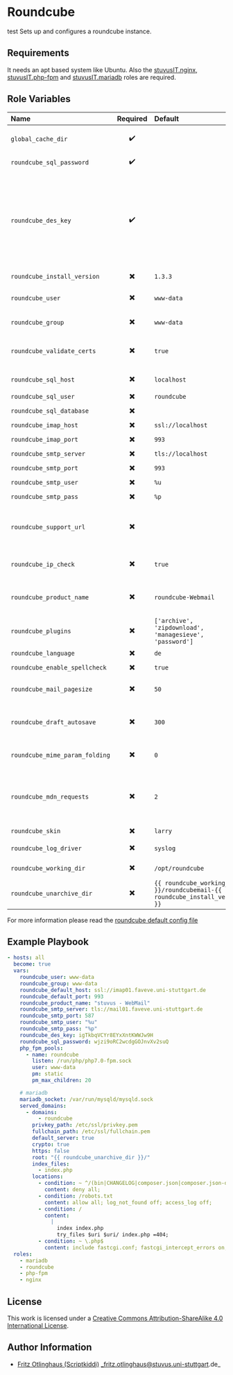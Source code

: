# Roundcube
test
Sets up and configures a roundcube instance.


## Requirements

It needs an apt based system like Ubuntu. Also the [stuvusIT.nginx](https://github.com/stuvusIT/nginx), [stuvusIT.php-fpm](https://github.com/stuvusIT/php-fpm) and [stuvusIT.mariadb](https://github.com/stuvusIT/mariadb) roles are required.


## Role Variables

| Name                           | Required                 | Default                                                                     | Description                                                                                                                                                                                     |
|:-------------------------------|:------------------------:|:----------------------------------------------------------------------------|:------------------------------------------------------------------------------------------------------------------------------------------------------------------------------------------------|
| `global_cache_dir`             | :heavy_check_mark:       |                                                                             | Cache directory to download roundcube files to                                                                                                                                                  |
| `roundcube_sql_password`       | :heavy_check_mark:       |                                                                             | Password of the `roundcube_sql_user`                                                                                                                                                            |
| `roundcube_des_key`            | :heavy_check_mark:       |                                                                             | This key is used to encrypt the users imap password which is stored in the session record (and the client cookie if remember password is enabled). Please provide a string of exactly 24 chars. |
| `roundcube_install_version`    | :heavy_multiplication_x: | `1.3.3`                                                                     | Version to install                                                                                                                                                                              |
| `roundcube_user`               | :heavy_multiplication_x: | `www-data`                                                                  | Name of the user to be used for roundcube                                                                                                                                                       |
| `roundcube_group`              | :heavy_multiplication_x: | `www-data`                                                                  | Group to be used for roundcube                                                                                                                                                                  |
| `roundcube_validate_certs`     | :heavy_multiplication_x: | `true`                                                                      | Should roundcube validate certs during connection to the mail server                                                                                                                            |
| `roundcube_sql_host`           | :heavy_multiplication_x: | `localhost`                                                                 | Host of for the database                                                                                                                                                                        |
| `roundcube_sql_user`           | :heavy_multiplication_x: | `roundcube`                                                                 | Database user                                                                                                                                                                                   |
| `roundcube_sql_database`       | :heavy_multiplication_x: |                                                                             | Database name                                                                                                                                                                                   |
| `roundcube_imap_host`       | :heavy_multiplication_x: | `ssl://localhost`                                                           | Imap server                                                                                                                                                                                     |
| `roundcube_imap_port`       | :heavy_multiplication_x: | `993`                                                                       | Imap port                                                                                                                                                                                       |
| `roundcube_smtp_server`        | :heavy_multiplication_x: | `tls://localhost`                                                           | smtp server                                                                                                                                                                                     |
| `roundcube_smtp_port`          | :heavy_multiplication_x: | `993`                                                                       | smtp port                                                                                                                                                                                       |
| `roundcube_smtp_user`          | :heavy_multiplication_x: | `%u`                                                                        | smtp user                                                                                                                                                                                       |
| `roundcube_smtp_pass`          | :heavy_multiplication_x: | `%p`                                                                        | smtp password                                                                                                                                                                                   |
| `roundcube_support_url`        | :heavy_multiplication_x: | ` `                                                                         | Provide an URL where a user can get support for this Roundcube installation.                                                                                                                    |
| `roundcube_ip_check`           | :heavy_multiplication_x: | `true`                                                                      | check client IP in session authorization                                                                                                                                                                                   |
| `roundcube_product_name`       | :heavy_multiplication_x: | `roundcube-Webmail`                                                         | This is displayed on the login screen and in the window title                                                                                                                                   |
| `roundcube_plugins`            | :heavy_multiplication_x: | `['archive', 'zipdownload', 'managesieve', 'password']`                     | A list of strings. Plugins that should be activated                                                                                                                                             |
| `roundcube_language`           | :heavy_multiplication_x: | `de`                                                                        | Language to use                                                                                                                                                                                 |
| `roundcube_enable_spellcheck`  | :heavy_multiplication_x: | `true`                                                                      | Enable spellcheck                                                                                                                                                                               |
| `roundcube_mail_pagesize`      | :heavy_multiplication_x: | `50`                                                                        | Mails to be displayed on one page                                                                                                                                                               |
| `roundcube_draft_autosave`     | :heavy_multiplication_x: | `300`                                                                       | After how many seconds roundcube should do an autosave                                                                                                                                          |
| `roundcube_mime_param_folding` | :heavy_multiplication_x: | `0`                                                                         | Encoding of long/non-ascii attachment names                                                                                                                                                     |
| `roundcube_mdn_requests`       | :heavy_multiplication_x: | `2`                                                                         | Behavior if a received message requests a message delivery notification (read receipt)                                                                                                          |
| `roundcube_skin`               | :heavy_multiplication_x: | `larry`                                                                     | Theme to be used                                                                                                                                                                                |
| `roundcube_log_driver`         | :heavy_multiplication_x: | `syslog`                                                                    | Where should roundcube log to.                                                                                                                                                                  |
| `roundcube_working_dir`        | :heavy_multiplication_x: | `/opt/roundcube`                                                            | Working dir for this installation                                                                                                                                                               |
| `roundcube_unarchive_dir`      | :heavy_multiplication_x: | `{{ roundcube_working_dir }}/roundcubemail-{{ roundcube_install_version }}` | Where should roundcube be extracted to                                                                                                                                                          |

For more information please read the [roundcube default config file](https://github.com/roundcube/roundcubemail/blob/master/config/defaults.inc.php)

## Example Playbook

```yml
- hosts: all
  become: true
  vars:
    roundcube_user: www-data
    roundcube_group: www-data
    roundcube_default_host: ssl://imap01.faveve.uni-stuttgart.de
    roundcube_default_port: 993
    roundcube_product_name: "stuvus - WebMail"
    roundcube_smtp_server: tls://mail01.faveve.uni-stuttgart.de
    roundcube_smtp_port: 587
    roundcube_smtp_user: "%u"
    roundcube_smtp_pass: "%p"
    roundcube_des_key: igTkbqVCYr8EYxXntKWWJw9H 
    roundcube_sql_password: wjzi9oRC2wcdgGOJnvXv2suQ
    php_fpm_pools:
      - name: roundcube
        listen: /run/php/php7.0-fpm.sock
        user: www-data
        pm: static
        pm_max_children: 20

    # mariadb
    mariadb_socket: /var/run/mysqld/mysqld.sock
    served_domains:
      - domains:
          - roundcube
        privkey_path: /etc/ssl/privkey.pem
        fullchain_path: /etc/ssl/fullchain.pem
        default_server: true
        crypto: true
        https: false
        root: "{{ roundcube_unarchive_dir }}/"
        index_files:
          - index.php
        locations:
          - condition: ~ ^/(bin|CHANGELOG|composer.json|composer.json-dist|config|INSTALL|LICENSE|logs|README.md|SQL|temp|UPGRADING)/ 
            content: deny all;
          - condition: /robots.txt
            content: allow all; log_not_found off; access_log off;
          - condition: /
            content: 
              |
                index index.php
                try_files $uri $uri/ index.php =404;
          - condition: ~ \.php$
            content: include fastcgi.conf; fastcgi_intercept_errors on; fastcgi_pass unix:/run/php/php7.0-fpm.sock;
  roles:
    - mariadb
    - roundcube
    - php-fpm
    - nginx
```

## License

This work is licensed under a [Creative Commons Attribution-ShareAlike 4.0 International License](https://creativecommons.org/licenses/by-sa/4.0/).


## Author Information

- [Fritz Otlinghaus (Scriptkiddi)](https://github.com/scriptkiddi) _fritz.otlinghaus@stuvus.uni-stuttgart.de_
